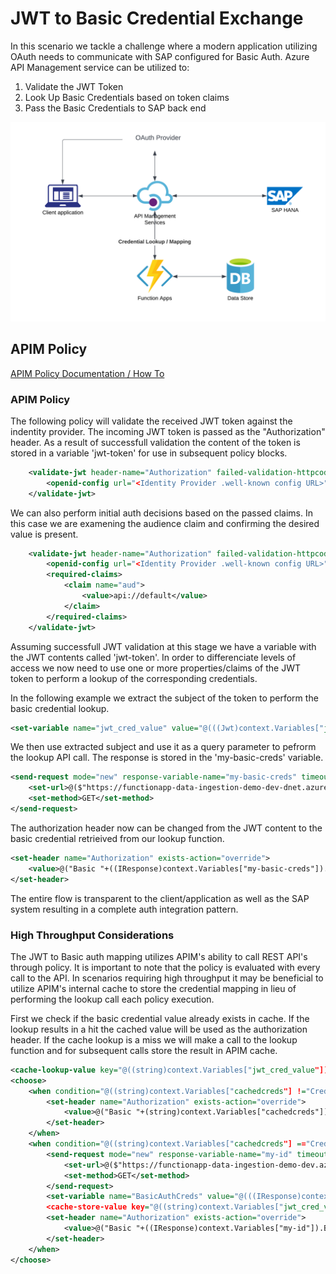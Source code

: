<!-- ABOUT THE PROJECT -->
# JWT to Basic Credential Exchange

In this scenario we tackle a challenge where a modern application utilizing OAuth needs to communicate with SAP configured for Basic Auth. Azure API Management service can be utilized to:

1. Validate the JWT Token
2. Look Up Basic Credentials based on token claims
3. Pass the Basic Credentials to SAP back end

![JWTBasic](https://github.com/ms-us-rcg-app-innovation/sap-integration-landing-zone-accelerator-dev/blob/main/diagrams/JWTBasic.png)

## APIM Policy

[APIM Policy Documentation / How To](https://learn.microsoft.com/en-us/azure/api-management/api-management-howto-policies)

### APIM Policy

The following policy will validate the received JWT token against the indentity provider. The incoming JWT token is passed as the "Authorization" header. As a result of successfull validation the content of the token is stored in a variable 'jwt-token' for use in subsequent policy blocks. 

```xml
	<validate-jwt header-name="Authorization" failed-validation-httpcode="401" failed-validation-error-message="Unauthorized. Access token is missing or invalid" output-token-variable-name="jwt-token">
		<openid-config url="<Identity Provider .well-known config URL>" />
	</validate-jwt>
```

We can also perform initial auth decisions based on the passed claims. In this case we are examening the audience claim and confirming the desired value is present. 

```xml
	<validate-jwt header-name="Authorization" failed-validation-httpcode="401" failed-validation-error-message="Unauthorized. Access token is missing or invalid" output-token-variable-name="jwt-token">
		<openid-config url="<Identity Provider .well-known config URL>" />
		<required-claims>
			<claim name="aud">
				<value>api://default</value>
			</claim>
		</required-claims>
	</validate-jwt>
```

Assuming successfull JWT validation at this stage we have a variable with the JWT contents called 'jwt-token'. In order to differenciate levels of access we now need to use one or more properties/claims of the JWT token to perform a lookup of the corresponding credentials. 

In the following example we extract the subject of the token to perform the basic credential lookup.

```xml
<set-variable name="jwt_cred_value" value="@(((Jwt)context.Variables["jwt-token"]).Subject)" />
```

We then use extracted subject and use it as a query parameter to pefrorm the lookup API call. The response is stored in the 'my-basic-creds' variable. 

```xml
<send-request mode="new" response-variable-name="my-basic-creds" timeout="60" ignore-error="true">
    <set-url>@($"https://functionapp-data-ingestion-demo-dev-dnet.azurewebsites.net/api/GetCredentialsHardcoded?username={(string)context.Variables["jwt_cred_value"]}")</set-url>
    <set-method>GET</set-method>
</send-request>
```

The authorization header now can be changed from the JWT content to the basic credential retrieived from our lookup function.

```xml
<set-header name="Authorization" exists-action="override">
    <value>@("Basic "+((IResponse)context.Variables["my-basic-creds"]).Body.As<JObject>(preserveContent:true)["credentials"].ToString())</value>
</set-header>
```

The entire flow is transparent to the client/application as well as the SAP system resulting in a complete auth integration pattern.

### High Throughput Considerations

The JWT to Basic auth mapping utilizes APIM's ability to call REST API's through policy. It is important to note that the policy is evaluated with every call to the API. In scenarios requiring high throughput it may be beneficial to utilize APIM's internal cache to store the credential mapping in lieu of performing the lookup call each policy execution.

First we check if the basic credential value already exists in cache. If the lookup results in a hit the cached value will be used as the authorization header.
If the cache lookup is a miss we will make a call to the lookup function and for subsequent calls store the result in APIM cache. 

```xml
<cache-lookup-value key="@((string)context.Variables["jwt_cred_value"])" default-value="CredCacheMiss" variable-name="cachedcreds" caching-type="internal" />
<choose>
    <when condition="@((string)context.Variables["cachedcreds"] !="CredCacheMiss")">
        <set-header name="Authorization" exists-action="override">
            <value>@("Basic "+(string)context.Variables["cachedcreds"])</value>
        </set-header>
    </when>
    <when condition="@((string)context.Variables["cachedcreds"] =="CredCacheMiss")">
        <send-request mode="new" response-variable-name="my-id" timeout="10" ignore-error="true">
            <set-url>@($"https://functionapp-data-ingestion-demo-dev.azurewebsites.net/api/GetCredentialsHardcoded?username={(string)context.Variables["jwt_cred_value"]}")</set-url>
            <set-method>GET</set-method>
        </send-request>
        <set-variable name="BasicAuthCreds" value="@(((IResponse)context.Variables["my-id"]).Body.As<JObject>(preserveContent:true)["credentials"].ToString())" />
        <cache-store-value key="@((string)context.Variables["jwt_cred_value"])" value="@(((IResponse)context.Variables["my-id"]).Body.As<JObject>(preserveContent:true)["credentials"].ToString())" duration="900" caching-type="internal" />
        <set-header name="Authorization" exists-action="override">
            <value>@("Basic "+((IResponse)context.Variables["my-id"]).Body.As<JObject>(preserveContent:true)["credentials"].ToString())</value>
        </set-header>
    </when>
</choose>
```